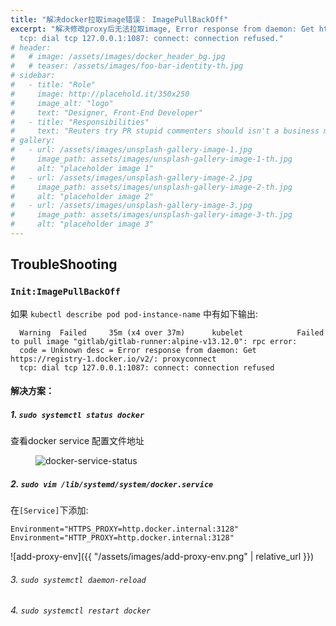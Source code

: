 ```yaml
---
title: "解决docker拉取image错误： ImagePullBackOff"
excerpt: "解决修改proxy后无法拉取image, Error response from daemon: Get https://registry-1.docker.io/v2/: proxyconnect 
  tcp: dial tcp 127.0.0.1:1087: connect: connection refused."
# header:
#   # image: /assets/images/docker_header_bg.jpg
#   # teaser: /assets/images/foo-bar-identity-th.jpg
# sidebar:
#   - title: "Role"
#     image: http://placehold.it/350x250
#     image_alt: "logo"
#     text: "Designer, Front-End Developer"
#   - title: "Responsibilities"
#     text: "Reuters try PR stupid commenters should isn't a business model"
# gallery:
#   - url: /assets/images/unsplash-gallery-image-1.jpg
#     image_path: assets/images/unsplash-gallery-image-1-th.jpg
#     alt: "placeholder image 1"
#   - url: /assets/images/unsplash-gallery-image-2.jpg
#     image_path: assets/images/unsplash-gallery-image-2-th.jpg
#     alt: "placeholder image 2"
#   - url: /assets/images/unsplash-gallery-image-3.jpg
#     image_path: assets/images/unsplash-gallery-image-3-th.jpg
#     alt: "placeholder image 3"
---
```


## TroubleShooting

### `Init:ImagePullBackOff`

如果  `kubectl describe pod pod-instance-name` 中有如下输出:
```plaintext
  Warning  Failed     35m (x4 over 37m)      kubelet            Failed to pull image "gitlab/gitlab-runner:alpine-v13.12.0": rpc error: 
  code = Unknown desc = Error response from daemon: Get https://registry-1.docker.io/v2/: proxyconnect 
  tcp: dial tcp 127.0.0.1:1087: connect: connection refused
```

#### 解决方案：
##### 1. `sudo systemctl status docker` 
查看docker service 配置文件地址

<figure>
  <img src="{{ '/assets/images/docker-service-status.png' | relative_url }}" alt="docker-service-status">
</figure>

##### 2. `sudo vim /lib/systemd/system/docker.service`
在`[Service]`下添加: 
   
```shell
Environment="HTTPS_PROXY=http.docker.internal:3128"
Environment="HTTP_PROXY=http.docker.internal:3128"
```

![add-proxy-env]({{ "/assets/images/add-proxy-env.png" | relative_url }})

###### 3. `sudo systemctl daemon-reload`
   
###### 4. `sudo systemctl restart docker`
